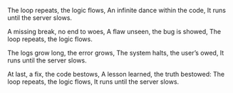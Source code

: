 The loop repeats, the logic flows,
An infinite dance within the code,
It runs until the server slows.

A missing break, no end to woes,
A flaw unseen, the bug is showed,
The loop repeats, the logic flows.

The logs grow long, the error grows,
The system halts, the user’s owed,
It runs until the server slows.

At last, a fix, the code bestows,
A lesson learned, the truth bestowed:
The loop repeats, the logic flows,
It runs until the server slows.